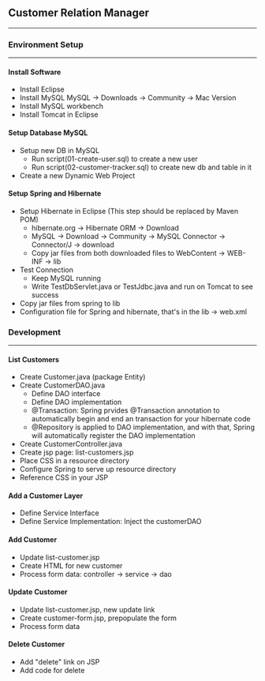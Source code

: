 ## Customer Relation Manager
***
### Environment Setup
---
#### Install Software
+ Install Eclipse
+ Install MySQL MySQL -> Downloads -> Community -> Mac Version
+ Install MySQL workbench
+ Install Tomcat in Eclipse

#### Setup Database MySQL
+ Setup new DB in MySQL
	- Run script(01-create-user.sql) to create a new user
	- Run script(02-customer-tracker.sql) to create new db and table in it
+ Create a new Dynamic Web Project

#### Setup Spring and Hibernate
+ Setup Hibernate in Eclipse (This step should be replaced by Maven POM)
	- hibernate.org -> Hibernate ORM -> Download
	- MySQL -> Download -> Community -> MySQL Connector -> Connector/J -> download
	- Copy jar files from both downloaded files to WebContent -> WEB-INF -> lib
+ Test Connection
	- Keep MySQL running
	- Write TestDbServlet.java or TestJdbc.java and run on Tomcat to see success
+ Copy jar files from spring to lib
+ Configuration file for Spring and hibernate, that's in the lib -> web.xml



### Development
---
#### List Customers
+ Create Customer.java (package Entity)
+ Create CustomerDAO.java
	- Define DAO interface
	- Define DAO implementation
	- @Transaction: Spring prvides @Transaction annotation to automatically begin and end an transaction for your hibernate code
	- @Repository is applied to DAO implementation, and with that, Spring will automatically register the DAO implementation
+ Create CustomerController.java
+ Create jsp page: list-customers.jsp
+ Place CSS in a resource directory
+ Configure Spring to serve up resource directory
+ Reference CSS in your JSP

#### Add a Customer Layer
+ Define Service Interface
+ Define Service Implementation: Inject the customerDAO

#### Add Customer
+ Update list-customer.jsp
+ Create HTML for new customer
+ Process form data: controller -> service -> dao

#### Update Customer
+ Update list-customer.jsp, new update link
+ Create customer-form.jsp, prepopulate the form
+ Process form data

#### Delete Customer
+ Add "delete" link on JSP
+ Add code for delete